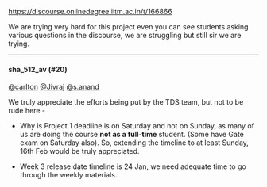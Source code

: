 https://discourse.onlinedegree.iitm.ac.in/t/166866

We are trying very hard for this project even you can see students asking various questions in the discourse, we are struggling but still sir we are trying.</p><hr>

<h4>sha_512_av (#20)</h4>
<p><a class="mention" href="/u/carlton">@carlton</a> <a class="mention" href="/u/jivraj">@Jivraj</a> <a class="mention" href="/u/s.anand">@s.anand</a></p>
<p>We truly appreciate the efforts being put by the TDS team, but not to be rude here -</p>
<ul>
<li>
<p>Why is Project 1 deadline is on Saturday and not on Sunday, as many of us are doing the course <strong>not as a full-time</strong> student. (Some have Gate exam on Saturday also). So, extending the timeline to at least Sunday, 16th Feb would be truly appreciated.</p>
</li>
<li>
<p>Week 3 release date timeline is 24 Jan, we need adequate time to go through the weekly materials.